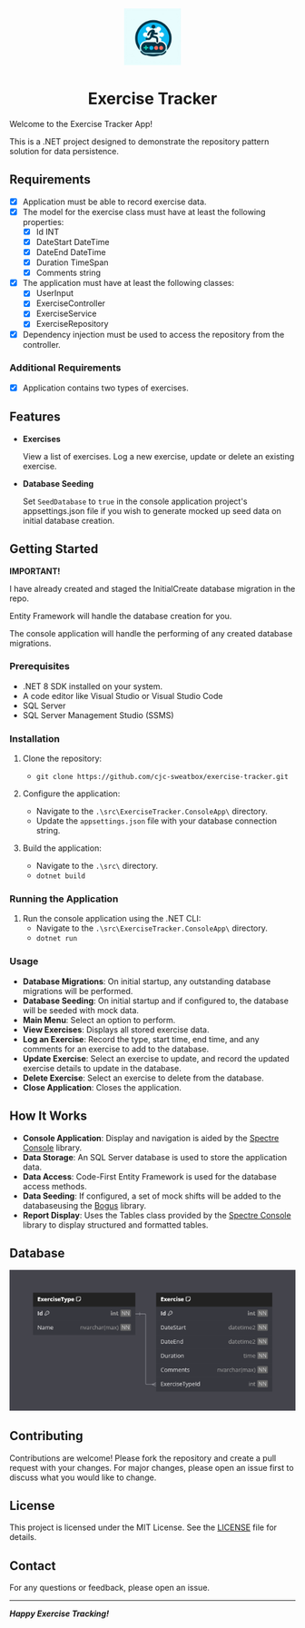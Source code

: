<div align="center">

<img src="./_resources/logo.png" alt="exercise tracker logo" width="100px" />
<h1>Exercise Tracker</h1>

</div>

Welcome to the Exercise Tracker App!

This is a .NET project designed to demonstrate the repository pattern solution for data persistence.

## Requirements

- [x] Application must be able to record exercise data.
- [x] The model for the exercise class must have at least the following properties:
  - [x] Id INT
  - [x] DateStart DateTime
  - [x] DateEnd DateTime
  - [x] Duration TimeSpan
  - [x] Comments string
- [x] The application must have at least the following classes:
    - [x] UserInput
    - [x] ExerciseController
    - [x] ExerciseService
    - [x] ExerciseRepository
- [x] Dependency injection must be used to access the repository from the controller.

### Additional Requirements

- [x] Application contains two types of exercises.

## Features

- **Exercises**

    View a list of exercises. Log a new exercise, update or delete an existing exercise.

- **Database Seeding**

    Set `SeedDatabase` to `true` in the console application project's appsettings.json file if you wish to generate mocked up seed data on initial database creation.

## Getting Started

**IMPORTANT!**

I have already created and staged the InitialCreate database migration in the repo.

Entity Framework will handle the database creation for you.

The console application will handle the performing of any created database migrations.

### Prerequisites

- .NET 8 SDK installed on your system.
- A code editor like Visual Studio or Visual Studio Code
- SQL Server
- SQL Server Management Studio (SSMS)

### Installation

1. Clone the repository:
    - `git clone https://github.com/cjc-sweatbox/exercise-tracker.git`

2. Configure the application:
    - Navigate to the `.\src\ExerciseTracker.ConsoleApp\` directory.
    - Update the `appsettings.json` file with your database connection string.

3. Build the application:
    - Navigate to the `.\src\` directory.
    - `dotnet build`

### Running the Application

1. Run the console application using the .NET CLI:
    - Navigate to the `.\src\ExerciseTracker.ConsoleApp\` directory.
    - `dotnet run`

### Usage

- **Database Migrations**:
On initial startup, any outstanding database migrations will be performed.
- **Database Seeding**:
On initial startup and if configured to, the database will be seeded with mock data.
- **Main Menu**:
Select an option to perform.
- **View Exercises**:
Displays all stored exercise data.
- **Log an Exercise**:
Record the type, start time, end time, and any comments for an exercise to add to the database.
- **Update Exercise**:
Select an exercise to update, and record the updated exercise details to update in the database.
- **Delete Exercise**:
Select an exercise to delete from the database.
- **Close Application**:
Closes the application.

## How It Works

- **Console Application**:
Display and navigation is aided by the [Spectre Console](https://spectreconsole.net/) library.
- **Data Storage**:
An SQL Server database is used to store the application data.
- **Data Access**:
Code-First Entity Framework is used for the database access methods.
- **Data Seeding**:
If configured, a set of mock shifts will be added to the databaseusing the [Bogus](https://github.com/bchavez/Bogus) library.
- **Report Display**:
Uses the Tables class provided by the [Spectre Console](https://spectreconsole.net/) library to display structured and formatted tables.

## Database

![entity relationship diagram](./_resources/entity-relationship-diagram.png)

## Contributing

Contributions are welcome!
Please fork the repository and create a pull request with your changes.
For major changes, please open an issue first to discuss what you would like to change.

## License

This project is licensed under the MIT License.
See the [LICENSE](./LICENSE) file for details.

## Contact

For any questions or feedback, please open an issue.

---
***Happy Exercise Tracking!***
